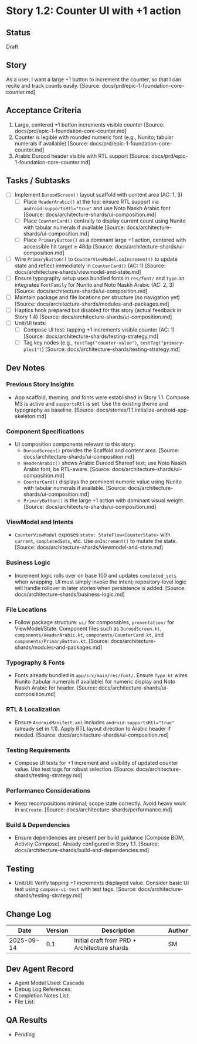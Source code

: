 # Story 1.2: Counter UI with +1 action

## Status
Draft

## Story
As a user,
I want a large +1 button to increment the counter,
so that I can recite and track counts easily. [Source: docs/prd/epic-1-foundation-core-counter.md]

## Acceptance Criteria
1. Large, centered +1 button increments visible counter [Source: docs/prd/epic-1-foundation-core-counter.md]
2. Counter is legible with rounded numeric font (e.g., Nunito; tabular numerals if available) [Source: docs/prd/epic-1-foundation-core-counter.md]
3. Arabic Durood header visible with RTL support [Source: docs/prd/epic-1-foundation-core-counter.md]

## Tasks / Subtasks
- [ ] Implement `DuroodScreen()` layout scaffold with content area (AC: 1, 3)
  - [ ] Place `HeaderArabic()` at the top; ensure RTL support via `android:supportsRtl="true"` and use Noto Naskh Arabic font [Source: docs/architecture-shards/ui-composition.md]
  - [ ] Place `CounterCard()` centrally to display current count using Nunito with tabular numerals if available [Source: docs/architecture-shards/ui-composition.md]
  - [ ] Place `PrimaryButton()` as a dominant large +1 action, centered with accessible hit target ≥ 48dp [Source: docs/architecture-shards/ui-composition.md]
- [ ] Wire `PrimaryButton()` to `CounterViewModel.onIncrement()` to update state and reflect immediately in `CounterCard()` (AC: 1) [Source: docs/architecture-shards/viewmodel-and-state.md]
- [ ] Ensure typography setup uses bundled fonts in `res/font/` and `Type.kt` integrates `FontFamily` for Nunito and Noto Naskh Arabic (AC: 2, 3) [Source: docs/architecture-shards/ui-composition.md]
- [ ] Maintain package and file locations per structure (no navigation yet) [Source: docs/architecture-shards/modules-and-packages.md]
- [ ] Haptics hook prepared but disabled for this story (actual feedback in Story 1.4) [Source: docs/architecture-shards/ui-composition.md]
- [ ] Unit/UI tests:
  - [ ] Compose UI test: tapping +1 increments visible counter (AC: 1) [Source: docs/architecture-shards/testing-strategy.md]
  - [ ] Tag key nodes (e.g., `testTag("counter-value")`, `testTag("primary-plus1")`) [Source: docs/architecture-shards/testing-strategy.md]

## Dev Notes

### Previous Story Insights
- App scaffold, theming, and fonts were established in Story 1.1. Compose M3 is active and `supportsRtl` is set. Use the existing theme and typography as baseline. [Source: docs/stories/1.1.initialize-android-app-skeleton.md]

### Component Specifications
- UI composition components relevant to this story:
  - `DuroodScreen()` provides the Scaffold and content area. [Source: docs/architecture-shards/ui-composition.md]
  - `HeaderArabic()` shows Arabic Durood Shareef text; use Noto Naskh Arabic font, be RTL-aware. [Source: docs/architecture-shards/ui-composition.md]
  - `CounterCard()` displays the prominent numeric value using Nunito with tabular numerals if available. [Source: docs/architecture-shards/ui-composition.md]
  - `PrimaryButton()` is the large +1 action with dominant visual weight. [Source: docs/architecture-shards/ui-composition.md]

### ViewModel and Intents
- `CounterViewModel` exposes `state: StateFlow<CounterState>` with `current`, `completedSets`, etc. Use `onIncrement()` to mutate the state. [Source: docs/architecture-shards/viewmodel-and-state.md]

### Business Logic
- Increment logic rolls over on base 100 and updates `completed_sets` when wrapping. UI must simply invoke the intent; repository-level logic will handle rollover in later stories when persistence is added. [Source: docs/architecture-shards/business-logic.md]

### File Locations
- Follow package structure: `ui/` for composables, `presentation/` for ViewModel/State. Component files such as `DuroodScreen.kt`, `components/HeaderArabic.kt`, `components/CounterCard.kt`, and `components/PrimaryButton.kt`. [Source: docs/architecture-shards/modules-and-packages.md]

### Typography & Fonts
- Fonts already bundled in `app/src/main/res/font/`. Ensure `Type.kt` wires Nunito (tabular numerals if available) for numeric display and Noto Naskh Arabic for header. [Source: docs/architecture-shards/ui-composition.md]

### RTL & Localization
- Ensure `AndroidManifest.xml` includes `android:supportsRtl="true"` (already set in 1.1). Apply RTL layout direction to Arabic header if needed. [Source: docs/architecture-shards/ui-composition.md]

### Testing Requirements
- Compose UI tests for +1 increment and visibility of updated counter value. Use test tags for robust selection. [Source: docs/architecture-shards/testing-strategy.md]

### Performance Considerations
- Keep recompositions minimal; scope state correctly. Avoid heavy work in `onCreate`. [Source: docs/architecture-shards/performance.md]

### Build & Dependencies
- Ensure dependencies are present per build guidance (Compose BOM, Activity Compose). Already configured in Story 1.1. [Source: docs/architecture-shards/build-and-dependencies.md]

## Testing
- Unit/UI: Verify tapping +1 increments displayed value. Consider basic UI test using `compose-ui-test` with test tags. [Source: docs/architecture-shards/testing-strategy.md]

## Change Log
| Date       | Version | Description                                 | Author |
|------------|---------|---------------------------------------------|--------|
| 2025-09-14 | 0.1     | Initial draft from PRD + Architecture shards | SM     |

## Dev Agent Record
- Agent Model Used: Cascade
- Debug Log References:
- Completion Notes List:
- File List:

## QA Results
- Pending
